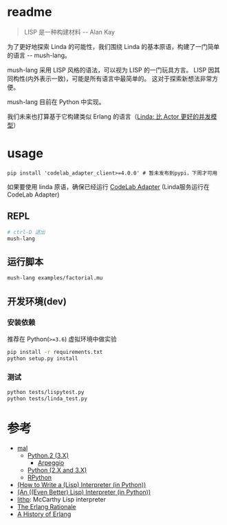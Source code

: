 # readme

> LISP 是一种构建材料 -- Alan Kay

为了更好地探索 Linda 的可能性，我们围绕 Linda 的基本原语，构建了一门简单的语言 -- mush-lang。

mush-lang 采用 LISP 风格的语法，可以视为 LISP 的一门玩具方言。 LISP 因其同构性(内外表示一致)，可能是所有语言中最简单的。 这对于探索新想法非常方便。

mush-lang 目前在 Python 中实现。

我们未来也打算基于它构建类似 Erlang 的语言（[Linda: 比 Actor 更好的并发模型](http://wwj718.github.io/post/编程/linda-intro/)）

# usage
`pip install 'codelab_adapter_client>=4.0.0' # 暂未发布到pypi，下周才可用`

如果要使用 linda 原语，确保已经运行 [CodeLab Adapter](http://adapter.codelab.club/) (Linda服务运行在 CodeLab Adapter)

## REPL
```bash
# ctrl-D 退出
mush-lang
```

## 运行脚本
```bash
mush-lang examples/factorial.mu
```

## 开发环境(dev)

### 安装依赖

推荐在 Python(`>=3.6`) 虚拟环境中做实验

```bash
pip install -r requirements.txt
python setup.py install
```

### 测试
```bash
python tests/lispytest.py
python tests/linda_test.py
```

# 参考
*  [mal](https://github.com/kanaka/mal/blob/master/process/guide.md)
    *  [Python.2 (3.X)](https://github.com/kanaka/mal#python2-3x)
        *  [Arpeggio](https://github.com/textX/Arpeggio)
    *  [Python (2.X and 3.X)](https://github.com/kanaka/mal#python-2x-and-3x)
    *  [RPython](https://github.com/kanaka/mal#rpython)
*  [(How to Write a (Lisp) Interpreter (in Python))](http://norvig.com/lispy.html)
*  [(An ((Even Better) Lisp) Interpreter (in Python))](http://norvig.com/lispy2.html)
*  [lithp](https://github.com/fogus/lithp): McCarthy Lisp interpreter
*  [The Erlang Rationale](https://drive.google.com/file/d/1zKsOgwZJ_YZ1bY3b3gNRjAxpn6VneR8b/view)
*  [A History of Erlang](http://www.cse.chalmers.se/edu/year/2009/course/TDA381_Concurrent_Programming/ARCHIVE/VT2009/general/languages/armstrong-erlang_history.pdf)
